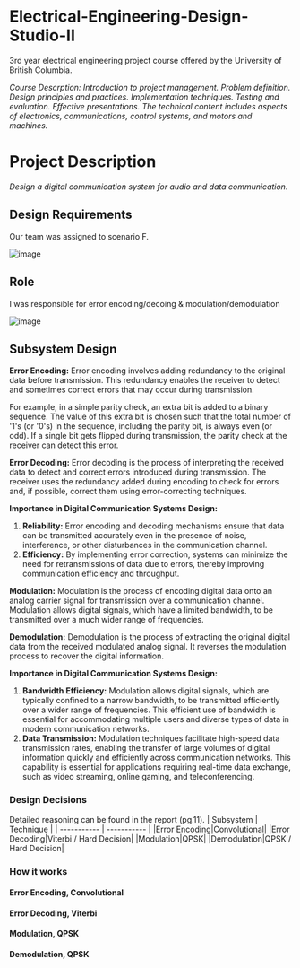 # Electrical-Engineering-Design-Studio-II

3rd year electrical engineering project course offered by the University of British Columbia.

*Course Descrption: Introduction to project management. Problem definition. Design principles and practices. Implementation techniques.  Testing and evaluation. Effective presentations. The technical content includes aspects of electronics, communications, control systems, and motors and machines.*

# Project Description
*Design a digital communication system for audio and data communication.*

## Design Requirements
Our team was assigned to scenario F.

![image](https://github.com/vento277/Electrical-Engineering-Design-Studio-II/assets/63937643/49cbfa81-16c9-4130-8360-441391af1118)

## Role
I was responsible for error encoding/decoing & modulation/demodulation

![image](https://github.com/vento277/Electrical-Engineering-Design-Studio-II/assets/63937643/5993a5e6-7f62-4b1e-983c-becd6fa54cb0)

## Subsystem Design
**Error Encoding:**
Error encoding involves adding redundancy to the original data before transmission. This redundancy enables the receiver to detect and sometimes correct errors that may occur during transmission. 

For example, in a simple parity check, an extra bit is added to a binary sequence. The value of this extra bit is chosen such that the total number of '1's (or '0's) in the sequence, including the parity bit, is always even (or odd). If a single bit gets flipped during transmission, the parity check at the receiver can detect this error.

**Error Decoding:**
Error decoding is the process of interpreting the received data to detect and correct errors introduced during transmission. The receiver uses the redundancy added during encoding to check for errors and, if possible, correct them using error-correcting techniques.

**Importance in Digital Communication Systems Design:**

1. **Reliability:** Error encoding and decoding mechanisms ensure that data can be transmitted accurately even in the presence of noise, interference, or other disturbances in the communication channel.
2. **Efficiency:** By implementing error correction, systems can minimize the need for retransmissions of data due to errors, thereby improving communication efficiency and throughput.

**Modulation:**
Modulation is the process of encoding digital data onto an analog carrier signal for transmission over a communication channel. Modulation allows digital signals, which have a limited bandwidth, to be transmitted over a much wider range of frequencies. 

**Demodulation:**
Demodulation is the process of extracting the original digital data from the received modulated analog signal. It reverses the modulation process to recover the digital information.

**Importance in Digital Communication Systems Design:**

1. **Bandwidth Efficiency:** Modulation allows digital signals, which are typically confined to a narrow bandwidth, to be transmitted efficiently over a wider range of frequencies. This efficient use of bandwidth is essential for accommodating multiple users and diverse types of data in modern communication networks.
2. **Data Transmission:** Modulation techniques facilitate high-speed data transmission rates, enabling the transfer of large volumes of digital information quickly and efficiently across communication networks. This capability is essential for applications requiring real-time data exchange, such as video streaming, online gaming, and teleconferencing.

### Design Decisions
Detailed reasoning can be found in the report (pg.11).
| Subsystem      | Technique |
| ----------- | ----------- |
|Error Encoding|Convolutional|
|Error Decoding|Viterbi / Hard Decision|
|Modulation|QPSK|
|Demodulation|QPSK / Hard Decision|

### How it works
#### Error Encoding, Convolutional
#### Error Decoding, Viterbi
#### Modulation, QPSK
#### Demodulation, QPSK


